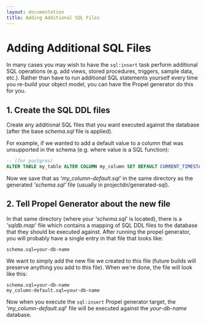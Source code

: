 ```yaml
---
layout: documentation
title: Adding Additional SQL Files
---
```


# Adding Additional SQL Files #

In many cases you may wish to have the `sql:insert` task perform additional SQL operations (e.g. add views, stored procedures, triggers, sample data, etc.).  Rather than have to run additional SQL statements yourself every time you re-build your object model, you can have the Propel generator do this for you.

## 1. Create the SQL DDL files ##

Create any additional SQL files that you want executed against the database (after the base _schema.sql_ file is applied).

For example, if we wanted to add a default value to a column that was unsupported in the schema (e.g. where value is a SQL function):

```sql
-- (for postgres)
ALTER TABLE my_table ALTER COLUMN my_column SET DEFAULT CURRENT_TIMESTAMP;
```

Now we save that as _'my_column-default.sql'_ in the same directory as the generated _'schema.sql'_ file (usually in projectdir/generated-sql).

## 2. Tell Propel Generator about the new file ##

In that same directory (where your _'schema.sql_' is located), there is a _'sqldb.map_' file which contains a mapping of SQL DDL files to the database that they should be executed against.  After running the propel generator, you will probably have a single entry in that file that looks like:

```
schema.sql=your-db-name
```

We want to simply add the new file we created to this file (future builds will preserve anything you add to this file).  When we're done, the file will look like this:

```
schema.sql=your-db-name
my_column-default.sql=your-db-name
```

Now when you execute the `sql:insert` Propel generator target, the _'my_column-default.sql_' file will be executed against the _your-db-name_ database.
